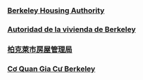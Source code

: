 <RenderIf language="en,tl">

### [Berkeley Housing Authority](https://www.cityofberkeley.info/bha/)

</RenderIf>
<RenderIf language="es">
 
 ### [Autoridad de la vivienda de Berkeley](https://www.cityofberkeley.info/bha/)

</RenderIf>
<RenderIf language="zh">

### [柏克萊市房屋管理局](https://www.cityofberkeley.info/bha/)

</RenderIf>
<RenderIf language="vi">

### [Cơ Quan Gia Cư Berkeley](https://www.cityofberkeley.info/bha/)

</RenderIf>
